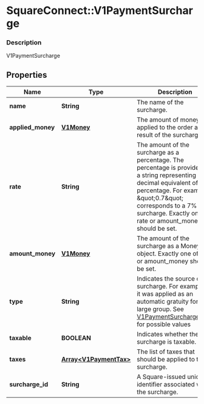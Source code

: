 # SquareConnect::V1PaymentSurcharge

### Description

V1PaymentSurcharge

## Properties
Name | Type | Description | Notes
------------ | ------------- | ------------- | -------------
**name** | **String** | The name of the surcharge. | [optional] 
**applied_money** | [**V1Money**](V1Money.md) | The amount of money applied to the order as a result of the surcharge. | [optional] 
**rate** | **String** | The amount of the surcharge as a percentage. The percentage is provided as a string representing the decimal equivalent of the percentage. For example, \&quot;0.7\&quot; corresponds to a 7% surcharge. Exactly one of rate or amount_money should be set. | [optional] 
**amount_money** | [**V1Money**](V1Money.md) | The amount of the surcharge as a Money object. Exactly one of rate or amount_money should be set. | [optional] 
**type** | **String** | Indicates the source of the surcharge. For example, if it was applied as an automatic gratuity for a large group. See [V1PaymentSurchargeType](#type-v1paymentsurchargetype) for possible values | [optional] 
**taxable** | **BOOLEAN** | Indicates whether the surcharge is taxable. | [optional] 
**taxes** | [**Array&lt;V1PaymentTax&gt;**](V1PaymentTax.md) | The list of taxes that should be applied to the surcharge. | [optional] 
**surcharge_id** | **String** | A Square-issued unique identifier associated with the surcharge. | [optional] 


